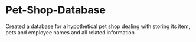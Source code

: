 # Pet-Shop-Database
Created a database for a hypothetical pet shop dealing with storing its item, pets and employee names and all related information
